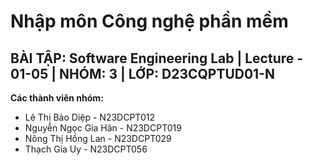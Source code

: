 # Nhập môn Công nghệ phần mềm
## BÀI TẬP: Software Engineering Lab | Lecture - 01-05 | NHÓM: 3 | LỚP: D23CQPTUD01-N
**Các thành viên nhóm:**
- Lê Thị Bảo Diệp - N23DCPT012
- Nguyễn Ngọc Gia Hân - N23DCPT019
- Nông Thị Hồng Lan - N23DCPT029
- Thạch Gia Uy - N23DCPT056
